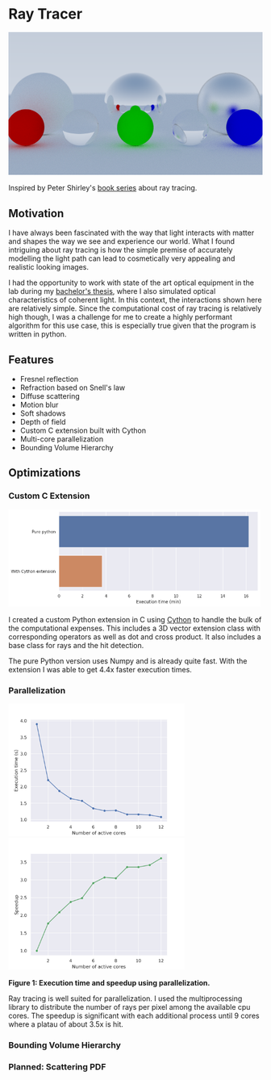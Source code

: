 # Ray Tracer

![Preview image](https://github.com/schulze-paul/ray-tracer/blob/main/images/image_800_steady.png?raw=true)

Inspired by Peter Shirley's [book series](https://raytracing.github.io) about ray tracing.

## Motivation

I have always been fascinated with the way that light interacts with matter and shapes the way we see and experience our world. What I found intriguing about ray tracing is how the simple premise of accurately modelling the light path can lead to cosmetically very appealing and realistic looking images.

I had the opportunity to work with state of the art optical equipment in the lab during my [bachelor's thesis](https://github.com/schulze-paul/BA-THESIS-Coherent-Light-Simulations), where I also simulated optical characteristics of coherent light. In this context, the interactions shown here are relatively simple. Since the computational cost of ray tracing is relatively high though, I was a challenge for me to create a highly performant algorithm for this use case, this is especially true given that the program is written in python.

## Features
- Fresnel reflection
- Refraction based on Snell's law
- Diffuse scattering
- Motion blur
- Soft shadows
- Depth of field
- Custom C extension built with Cython
- Multi-core parallelization
- Bounding Volume Hierarchy

## Optimizations

### Custom C Extension

<img width=500 src=https://raw.githubusercontent.com/schulze-paul/ray-tracer/main/images/cython_speedup.png>

I created a custom Python extension in C using [Cython](https://cython.org/) to handle the bulk of the computational expenses. This includes a 3D vector extension class with corresponding operators as well as dot and cross product. It also includes a base class for rays and the hit detection.

The pure Python version uses Numpy and is already quite fast. With the extension I was able to get 4.4x faster execution times. 


### Parallelization

<div>
  <img width=350 src=https://github.com/schulze-paul/ray-tracer/blob/main/images/parallel_time.png>
  <img width=350 src=https://github.com/schulze-paul/ray-tracer/blob/main/images/parallel_speedup.png>
</div>

**Figure 1: Execution time and speedup using parallelization.**

Ray tracing is well suited for parallelization. I used the multiprocessing library to distribute the number of rays per pixel among the available cpu cores. The speedup is significant with each additional process until 9 cores where a platau of about 3.5x is hit.

### Bounding Volume Hierarchy

### Planned: Scattering PDF
